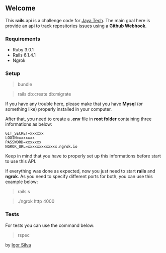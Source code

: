 ## Welcome

This **rails** api is a challenge code for [Jaya Tech](https://jaya.tech/). 
The main goal here is provide an api to track repositories issues using a **Github Webhook**.

### Requirements 
* Ruby 3.0.1
* Rails 6.1.4.1
* Ngrok

### Setup
> bundle

> rails db:create db:migrate

If you have any trouble here, please make that you have **Mysql** (or something like) properly installed in your computer. 

After that, you need to create a **.env** file in **root folder** containing three informations as below:

```
GIT_SECRET=xxxxxx
LOGIN=xxxxxxx
PASSWORD=xxxxxxx
NGROK_URL=xxxxxxxxxxxxx.ngrok.io
```

Keep in mind that you have to properly set up this informations before start to use this API.

If everything was done as expected, now you just need to start **rails** and **ngrok**. As you need to specify different ports for both, you can use this example below:

> rails s 

> ./ngrok http 4000

### Tests
For tests you can use the command below:
> rspec



by [Igor Silva](https://github.com/guitoaraujo)